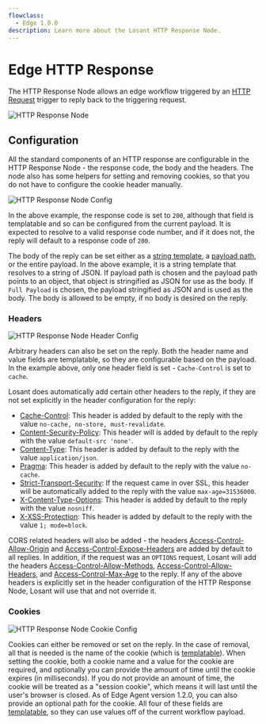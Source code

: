 ```yaml
---
flowclass:
  - Edge 1.0.0
description: Learn more about the Losant HTTP Response Node.
---
```


# Edge HTTP Response

The HTTP Response Node allows an edge workflow triggered by an [HTTP Request](/workflows/triggers/request/) trigger to reply back to the triggering request.

![HTTP Response Node](/images/workflows/outputs/http-response-node.png "HTTP Response Node")

## Configuration

All the standard components of an HTTP response are configurable in the HTTP Response Node - the response code, the body and the headers. The node also has some helpers for setting and removing cookies, so that you do not have to configure the cookie header manually.

![HTTP Response Node Config](/images/workflows/outputs/http-response-node-config.png "HTTP Response Node Config")

In the above example, the response code is set to `200`, although that field is templatable and so can be configured from the current payload. It is expected to resolve to a valid response code number, and if it does not, the reply will default to a response code of `200`.

The body of the reply can be set either as a [string template](/workflows/accessing-payload-data/#string-templates), a [payload path](/workflows/accessing-payload-data/#payload-paths), or the entire payload. In the above example, it is a string template that resolves to a string of JSON. If payload path is chosen and the payload path points to an object, that object is stringified as JSON for use as the body. If `Full Payload` is chosen, the payload stringified as JSON and is used as the body. The body is allowed to be empty, if no body is desired on the reply.

### Headers

![HTTP Response Node Header Config](/images/workflows/outputs/http-response-node-header-config.png "HTTP Response Node Header Config")

Arbitrary headers can also be set on the reply. Both the header name and value fields are templatable, so they are configurable based on the payload. In the example above, only one header field is set - `Cache-Control` is set to `cache`.

Losant does automatically add certain other headers to the reply, if they are not set explicitly in the header configuration for the reply:

* [Cache-Control](https://developer.mozilla.org/en-US/docs/Web/HTTP/Headers/Cache-Control): This header is added by default to the reply with the value `no-cache, no-store, must-revalidate`.
* [Content-Security-Policy](https://developer.mozilla.org/en-US/docs/Web/HTTP/Headers/Content-Security-Policy): This header will is added by default to the reply with the value `default-src 'none'`.
* [Content-Type](https://developer.mozilla.org/en-US/docs/Web/HTTP/Headers/Content-Type): This header is added by default to the reply with the value `application/json`.
* [Pragma](https://developer.mozilla.org/en-US/docs/Web/HTTP/Headers/Pragma): This header is added by default to the reply with the value `no-cache`.
* [Strict-Transport-Security](https://developer.mozilla.org/en-US/docs/Web/HTTP/Headers/Strict-Transport-Security): If the request came in over SSL, this header will be automatically added to the reply with the value `max-age=31536000`.
* [X-Content-Type-Options](https://developer.mozilla.org/en-US/docs/Web/HTTP/Headers/X-Content-Type-Options): This header is added by default to the reply with the value `nosniff`.
* [X-XSS-Protection](https://developer.mozilla.org/en-US/docs/Web/HTTP/Headers/X-XSS-Protection): This header is added by default to the reply with the value `1; mode=block`.

CORS related headers will also be added - the headers [Access-Control-Allow-Origin](https://developer.mozilla.org/en-US/docs/Web/HTTP/Headers/Access-Control-Allow-Origin) and [Access-Control-Expose-Headers](https://developer.mozilla.org/en-US/docs/Web/HTTP/Headers/Access-Control-Expose-Headers) are added by default to all replies. In addition, if the request was an `OPTIONS` request, Losant will add the headers [Access-Control-Allow-Methods](https://developer.mozilla.org/en-US/docs/Web/HTTP/Headers/Access-Control-Allow-Methods), [Access-Control-Allow-Headers](https://developer.mozilla.org/en-US/docs/Web/HTTP/Headers/Access-Control-Allow-Headers), and [Access-Control-Max-Age](https://developer.mozilla.org/en-US/docs/Web/HTTP/Headers/Access-Control-Max-Age) to the reply. If any of the above headers is explicitly set in the header configuration of the HTTP Response Node, Losant will use that and not override it.

### Cookies

![HTTP Response Node Cookie Config](/images/workflows/outputs/http-response-node-cookie-config.png "HTTP Response Node Cookie Config")

Cookies can either be removed or set on the reply. In the case of removal, all that is needed is the name of the cookie (which is [templatable](/workflows/accessing-payload-data/#string-templates)). When setting the cookie, both a cookie name and a value for the cookie are required, and optionally you can provide the amount of time until the cookie expires (in milliseconds). If you do not provide an amount of time, the cookie will be treated as a "session cookie", which means it will last until the user's browser is closed. As of Edge Agent version 1.2.0, you can also provide an optional path for the cookie. All four of these fields are [templatable](/workflows/accessing-payload-data/#string-templates), so they can use values off of the current workflow payload.
